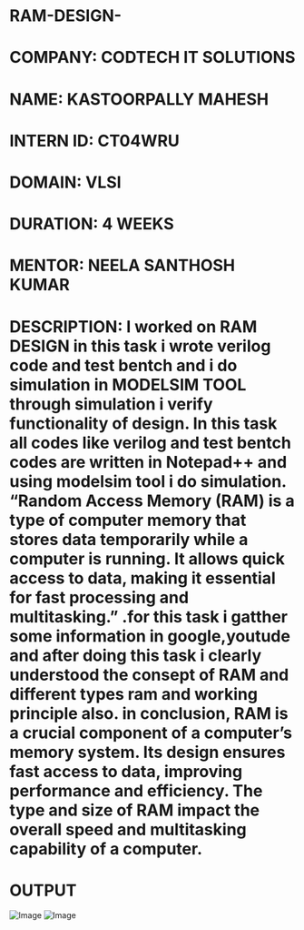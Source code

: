 # RAM-DESIGN-
# COMPANY: CODTECH IT SOLUTIONS
# NAME: KASTOORPALLY MAHESH
# INTERN ID: CT04WRU
# DOMAIN: VLSI
# DURATION: 4 WEEKS
# MENTOR:  NEELA SANTHOSH KUMAR 
# DESCRIPTION: I worked on RAM DESIGN in this task i wrote verilog code and test bentch and i do simulation in MODELSIM TOOL through simulation i verify functionality of design. In this task all codes like verilog and test bentch codes are written in Notepad++ and using modelsim tool i do simulation. “Random Access Memory (RAM) is a type of computer memory that stores data temporarily while a computer is running. It allows quick access to data, making it essential for fast processing and multitasking.” .for this task i gatther some information in google,youtude and after doing this task i clearly understood the consept of RAM and different types ram and working principle also. in  conclusion, RAM is a crucial component of a computer’s memory system. Its design ensures fast access to data, improving performance and efficiency. The type and size of RAM impact the overall speed and multitasking capability of a computer.
# OUTPUT
![Image](https://github.com/user-attachments/assets/e8644684-ebf6-4453-82f2-1b952ca1165b)
![Image](https://github.com/user-attachments/assets/1623526c-2a7b-4ffb-926b-0c4caa4e8234)

